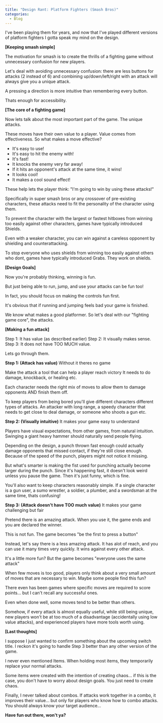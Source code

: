 ```yaml
--- 
title: "Design Rant: Platform Fighters (Smash Bros)"
categories:
  - Blog
---
```


I've been playing them for years, and now that I've played different versions of platform fighters I gotta speak my mind on the design.

<b>[Keeping smash simple]</b>

The motivation for smash is to create the thrills of a fighting game without unnecessary confusion for new players.

Let's deal with avoiding unnecessary confusion: there are less buttons for attacks (2 instead of 6) and combining up/down/left/right with an attack will always give you a unique attack. 

A pressing a direction is more intuitive than remembering every button.

Thats enough for accessibility. 

<b>[The core of a fighting game]</b>

Now lets talk about the most important part of the game. The unique attacks.

These moves have their own value to a player.
Value comes from effectiveness. So what makes a move effective?

 - It's easy to use!
 - It's easy to hit the enemy with!
 - It's fast!
 - It knocks the enemy very far away!
 - If it hits an opponent's attack at the same time, it wins!
 - It looks cool!
 - It makes a cool sound effect!
    
These help lets the player think:
"I'm going to win by using these attacks!"

Specifically in super smash bros or any crossover of pre-existing characters, these attacks need to fit the personality of the character using them. 

To prevent the character with the largest or fastest hitboxes from winning too easily against other characters, games have typically introduced Shields. 

Even with a weaker character, you can win against a careless opponent by shielding and counterattacking.

To stop everyone who uses shields from winning too easily against others who dont, games have typically introduced Grabs. They work on shields.

<b>[Design Goals]</b>

Now you're probably thinking, winning is fun.

But just being able to run, jump, and use your attacks can be fun too!

In fact, you should focus on making the controls fun first.

It's obvious that if running and jumping feels bad your game is finished.

We know what makes a good platformer. So let's deal with our "fighting game core", the attacks.

<b>[Making a fun attack]</b>

Step 1: It has value (as described earlier)
Step 2: It visually makes sense.
Step 3: It does not have TOO MUCH value.

Lets go through them.

<b>Step 1: (Attack has value)</b>
Without it theres no game

Make the attack a tool that can help a player reach victory
It needs to do damage, knockback, or healing etc.

Each character needs the right mix of moves to allow them to damage opponents AND finish them off. 

To keep players from being bored you'll give different characters different types of attacks. An attacker with long range, a speedy character that needs to get close to deal damage, or someone who shoots a gun etc.

<b>Step 2: (Visually intuitive)</b> 
It makes your game easy to understand

Players have visual expectations, from other games, from natural intuition. Swinging a giant heavy hammer should naturally send people flying.

Depending on the design, a punch thrown fast enough could actually damage opponents that missed contact, if they're still close enough. Because of the speed of the punch, players might not notice it missing.

But what's smarter is making the fist used for punching actually become larger during the punch. Since it's happening fast, it doesn't look weird unless you pause the game. Then it's just funny, which is fine.

You'll also want to keep characters reasonably simple. If a single character is a gun user, a sumo wrestler, a soldier, a plumber, and a swordsman at the same time, thats confusing!

<b>Step 3: (Attack doesn't have TOO much value)</b>
It makes your game challenging but fair

Pretend there is an amazing attack. When you use it, the game ends and you are declared the winner.

This is not fun. The game becomes "be the first to press a button"

Instead, let's say there is a less amazing attack. It has alot of reach, and you can use it many times very quickly. It wins against every other attack.

It's a little more fun? But the game becomes "everyone uses the same attack"

When few moves is too good, players only think about a very small amount of moves that are necessary to win. Maybe some people find this fun?

There even has been games where specific moves are required to score points... but I can't recall any successful ones.

Even when done well, some moves tend to be better than others.

Somehow, if every attack is almost equally useful, while still being unique, new players won't be at too much of a disadvantage (accidentally using low value attacks), and experienced players have more tools worth using.



<b>[Last thoughts]</b>

I suppose I just wanted to confirm something about the upcoming switch title. I reckon it's going to handle Step 3 better than any other version of the game.

I never even mentioned Items. When holding most items, they temporarily replace your normal attacks.

Some items were created with the intention of creating chaos... if this is the case, you don't have to worry about design goals. You just need to create chaos.

Finally, I never talked about combos. If attacks work together in a combo, it improves their value... but only for players who know how to combo attacks. 
You should always know your target audience...

<b>Have fun out there, won't ya?</b>